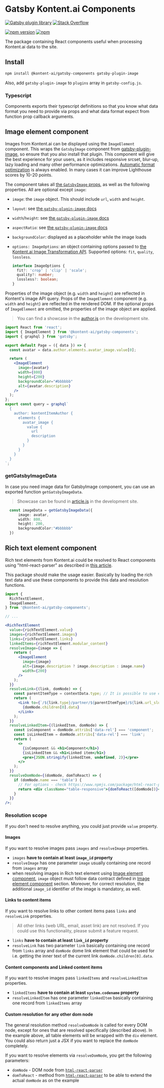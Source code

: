 # Gatsby Kontent.ai Components

[![Gatsby plugin library](https://img.shields.io/badge/Gatsby%20plugin%20library-%23663399.svg)](https://www.gatsbyjs.org/packages/@kontent-ai/gatsby-components)
[![Stack Overflow](https://img.shields.io/badge/Stack%20Overflow-ASK%20NOW-FE7A16.svg?logo=stackoverflow&logoColor=white)](https://stackoverflow.com/tags/kontent-ai)

[![npm version](https://badge.fury.io/js/@kontent-ai%2Fgatsby-components.svg)](https://badge.fury.io/js/@kontent-ai%2Fgatsby-components)
[![npm](https://img.shields.io/npm/dt/@kontent-ai%2Fgatsby-components.svg)](https://www.npmjs.com/package/@kontent-ai/gatsby-components)

The package containing React components useful when processing Kontent.ai data to the site.

## Install

```sh
npm install @kontent-ai/gatsby-components gatsby-plugin-image
```

Also, add `gatsby-plugin-image` to `plugins` array in `gatsby-config.js`.

### Typescript

Components exports their typescript definitions so that you know what data format you need to provide via props and what data format expect from function prop callback arguments.

## <a name="image-element-component">Image element component</a>

Images from Kontent.ai can be displayed using the `ImageElement` component. This wraps the `GatsbyImage` component from [gatsby-plugin-image](https://www.gatsbyjs.com/docs/how-to/images-and-media/using-gatsby-plugin-image/), so ensure that you also install that plugin. This component will give the best experience for your users, as it includes responsive srcset, blur-up, lazy loading and many other performance optimizations. [Automatic format optimization](https://docs.kontent.ai/reference/image-transformation#a-automatic-format-selection) is always enabled. In many cases it can improve Lighthouse scores by 10-20 points.

The component takes all [the `GatsbyImage` props](https://www.gatsbyjs.com/docs/reference/built-in-components/gatsby-plugin-image#gatsbyimage), as well as the following properties. All are optional except `image`:

- `image`: the `image` object. This should include `url`, `width` and `height`.
- `layout`: see [the `gatsby-plugin-image` docs](https://www.gatsbyjs.com/docs/reference/built-in-components/gatsby-plugin-image#layout)
- `width`/`height`: see [the `gatsby-plugin-image` docs](https://www.gatsbyjs.com/docs/reference/built-in-components/gatsby-plugin-image#widthheight)
- `aspectRatio`: see [the `gatsby-plugin-image` docs](https://www.gatsbyjs.com/docs/reference/built-in-components/gatsby-plugin-image#aspectratio)
- `backgroundColor`: displayed as a placeholder while the image loads
- `options: ImageOptions`: an object containing options passed to [the Kontent.ai Image Transformation API](https://docs.kontent.ai/reference/image-transformation). Supported options: `fit`, `quality`, `lossless`.

  ```ts
  interface ImageOptions {
    fit?: 'crop' | 'clip' | 'scale';
    quality?: number;
    lossless?: boolean;
  }
  ```

Properties of the image object (e.g. `width` and `height`) are reflected in Kontent's image API query.
Props of the `ImageElement` component (e.g. `width` and `height`) are reflected in the rendered DOM.
If the optional props of `ImageElement` are omitted, the properties of the image object are applied.

> You can find a showcase in the [author.js](../../site/src/pages/author.js) on the development site.

```jsx
import React from 'react';
import { ImageElement } from '@kontent-ai/gatsby-components';
import { graphql } from 'gatsby';

export default Page = ({ data }) => {
  const avatar = data.author.elements.avatar_image.value[0];

  return (
    <ImageElement
      image={avatar}
      width={800}
      height={200}
      backgroundColor="#bbbbbb"
      alt={avatar.description}
    />
  );
};
export const query = graphql`
  {
    author: kontentItemAuthor {
      elements {
        avatar_image {
          value {
            url
            description
          }
        }
      }
    }
  }
`;
```

### getGatsbyImageData

In case you need image data for GatsbyImage component, you can use an exported function `getGatsbyImageData`.

> Showcase can be found in [article.js](../../site/src/pages/article.js) in the development site.

```ts
  const imageData = getGatsbyImageData({
      image: avatar,
      width: 800,
      height: 200,
      backgroundColor:"#bbbbbb"
  })
```

## Rich text element component

Rich text elements from Kontent.ai could be resolved to React components using "html-react-parser" as described in [this article](https://rshackleton.co.uk/articles/rendering-kentico-cloud-linked-content-items-with-react-components-in-gatsby).

This package should make the usage easier. Basically by loading the rich text data and use these components to provide this data and resolution functions.

```jsx
import {
  RichTextElement,
  ImageElement,
} from '@kontent-ai/gatsby-components';

// ...

<RichTextElement
  value={richTextElement.value}
  images={richTextElement.images}
  links={richTextElement.links}
  linkedItems={richTextElement.modular_content}
  resolveImage={image => {
    return (
      <ImageElement
        image={image}
        alt={image.description ? image.description : image.name}
        width={200}
      />
    );
  }}
  resolveLink={(link, domNode) => {
    const parentItemType = contextData.type; // It is possible to use external data for resolution
    return (
      <Link to={`/${link.type}/partner/${parentItemType}/${link.url_slug}`}>
        {domNode.children[0].data}
      </Link>
    );
  }}
  resolveLinkedItem={(linkedItem, domNode) => {
    const isComponent = domNode.attribs['data-rel'] === 'component';
    const isLinkedItem = domNode.attribs['data-rel'] === 'link';
    return (
      <>
        {isComponent && <h1>Component</h1>}
        {isLinkedItem && <h1>Linked item</h1>}
        <pre>{JSON.stringify(linkedItem, undefined, 2)}</pre>
      </>
    );
  }}
  resolveDomNode={(domNode, domToReact) => {
    if (domNode.name === 'table') {
      // For options - check https://www.npmjs.com/package/html-react-parser#options
      return <div className="table-responsive">{domToReact([domNode])}</div>;
    }
  }}
/>;
```

### Resolution scope

If you don't need to resolve anything, you could just provide `value` property.

#### Images

If you want to resolve images pass `images` and `resolveImage` properties.

- `images` **have to contain at least `image_id` property**
- `resolveImage` has one parameter `image` usually containing one record from `images` array
- when resolving images in Rich text element using [Image element component](#image-element-component), `image` object must follow data contract defined in [Image element component](#image-element-component) section. Moreover, for correct resolution, the additional `image_id` identifier of the image is mandatory, as well.

#### Links to content items

If you want to resolve links to other content items pass `links` and `resolveLink` properties.

> All other links (web URL, email, asset link) are not resolved. If you could use this functionality, please submit a feature request.

- `links` **have to contain at least `link_id` property**
- `resolveLink` has two parameter `link` basically containing one record from `links` array and `domNode` dome link element that could be used for i.e. getting the inner text of the current link `domNode.children[0].data`.

#### Content components and Linked content items

If you want to resolve images pass `linkedItems` and `resolveLinkedItem` properties.

- `linkedItems` **have to contain at least `system.codename` property**
- `resolveLinkedItem` has one parameter `linkedItem` basically containing one record from `linkedItems` array

#### Custom resolution for any other dom node

The general resolution method `resolveDomNode` is called for every DOM node, except for ones that are resolved specifically (described above). In the example above, all table elements will be wrapped with the `div` element. You could also return just a JSX if you want to replace the `domNode` completely.

If you want to resolve elements via `resolveDomNode`, you get the following parameters:

- `domNode` - DOM node from [`html-react-parser`](https://www.npmjs.com/package/html-react-parser)
- `domToReact` - method from [`html-react-parser`](https://www.npmjs.com/package/html-react-parser) to be able to extend the actual `domNode` as on the example
